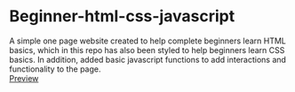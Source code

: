 # Beginner-html-css-javascript
A simple one page website created to help complete beginners learn HTML basics, which in this repo has also been styled to help beginners learn CSS basics. In addition, added basic javascript functions to add interactions and functionality to the page.
<br>
<a href="https://danielknguyen.github.io/Beginner-html-css-javascript/.">Preview</a>
